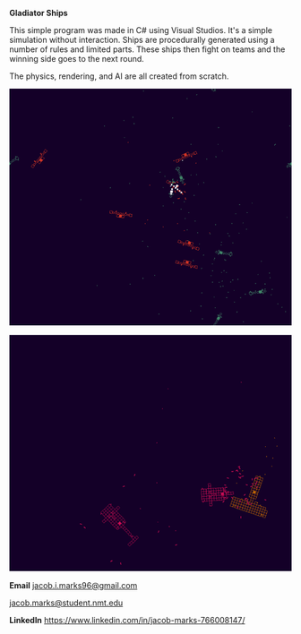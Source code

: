 **Gladiator Ships**

This simple program was made in C# using Visual Studios. It's a simple simulation without interaction. Ships are procedurally generated using a number of rules and limited parts. These ships then fight on teams and the winning side goes to the next round.

The physics, rendering, and AI are all created from scratch.

![alt text](screenshot1.png "Two ships collide during a battle.")

![alt text](screenshot2.png "Larger ships means less on each team.")

**Email**
jacob.i.marks96@gmail.com

jacob.marks@student.nmt.edu

**LinkedIn**
https://www.linkedin.com/in/jacob-marks-766008147/
